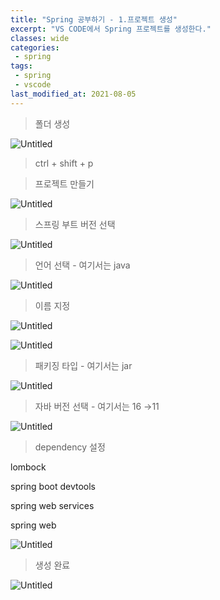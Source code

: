 ```yaml
---
title: "Spring 공부하기 - 1.프로젝트 생성"
excerpt: "VS CODE에서 Spring 프로젝트를 생성한다."
classes: wide
categories:
 - spring
tags:
 - spring
 - vscode
last_modified_at: 2021-08-05
---
```

> 폴더 생성

![Untitled](https://user-images.githubusercontent.com/26619776/128983144-c8596a4b-c149-4f92-a1ab-37b45a3f4a1a.png)


> ctrl + shift + p

> 프로젝트 만들기

![Untitled](https://user-images.githubusercontent.com/26619776/128983397-433063d7-8e6d-46d6-8663-5880a4e6ca3a.png)

> 스프링 부트 버전 선택

![Untitled](https://user-images.githubusercontent.com/26619776/128983444-87be7ae9-a1b3-4027-a152-9222c7eb1fa1.png)

> 언어 선택 - 여기서는 java

![Untitled](https://user-images.githubusercontent.com/26619776/128983491-715a5f17-79e2-4fd8-a87b-6e710b49bf54.png)

> 이름 지정

![Untitled](https://user-images.githubusercontent.com/26619776/128983534-e62fb63c-2b90-4716-8def-a632a4eb3dce.png)

![Untitled](https://user-images.githubusercontent.com/26619776/128983585-eb57f367-d00d-477a-a6e6-bf31e5a65c05.png)

> 패키징 타입 - 여기서는 jar

![Untitled](https://user-images.githubusercontent.com/26619776/128983658-224e83b9-d083-46c6-ab2c-5147dce57e38.png)

> 자바 버전 선택 - 여기서는 16 →11

![Untitled](https://user-images.githubusercontent.com/26619776/128983698-83a699f8-dd24-49a1-a7ac-5cdc1d529801.png)

> dependency 설정

lombock

spring boot devtools

spring web services

spring web

![Untitled](https://user-images.githubusercontent.com/26619776/128983765-16157b74-8f59-4a1a-a636-902c4c097928.png)

> 생성 완료

![Untitled](https://user-images.githubusercontent.com/26619776/128983835-2d37f802-1da6-49a7-a6b6-98e4ff6992a8.png)
